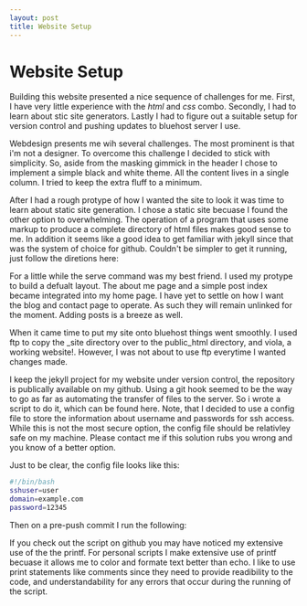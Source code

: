 ```yaml
---
layout: post
title: Website Setup
---
```


Website Setup
=============

Building this website presented a nice sequence of challenges for me. First, I have very little experience with the *html* and *css* combo. Secondly, I had to learn about stic site generators. Lastly I had to figure out a suitable setup for version control and pushing updates to bluehost server I use. 

Webdesign presents me wih several challenges. The most prominent is that i'm not a designer. To overcome this challenge I decided to stick with simplicity. So, aside from the masking gimmick in the header I chose to implement a simple black and white theme. All the content lives in a single column. I tried to keep the extra fluff to a minimum. 


After I had a rough protype of how I wanted the site to look it was time to learn about static site generation. I chose a static site becuase I found the other option to overwhelming. The operation of a program that uses some markup to produce a complete directory of html files makes good sense to me. In addition it seems like a good idea to get familiar with jekyll since that was the system of choice for github. Couldn't be simpler to get it running, just follow the diretions here:

For a little while the serve command was my best friend. I used my protype to build a defualt layout. The about me page and a simple post index became integrated into my home page. I have yet to settle on how I want the blog and contact page to operate. As such they will remain unlinked for the moment. Adding posts is a breeze as well. 

When it came time to put my site onto bluehost things went smoothly. I used ftp to copy the _site directory over to the public_html directory, and viola, a working website!. However, I was not about to use ftp everytime I wanted changes made. 

I keep the jekyll project for my website under version control, the repository is publically available on my github. Using a git hook seemed to be the way to go as far as automating the transfer of files to the server. So i wrote a script to do it, which can be found here. Note, that I decided to use a config file to store the information about username and passwords for ssh access. While this is not the most secure option, the config file should be relativley safe on my machine. Please contact me if this solution rubs you wrong and you know of a better option. 

Just to be clear, the config file looks like this:
```bash
#!/bin/bash
sshuser=user
domain=example.com
password=12345
```

Then on a pre-push commit I run the following:


If you check out the script on github you may have noticed my extensive use of the the printf. For personal scripts I make extensive use of printf becuase it allows me to color and formate text better than echo. I like to use print statements like comments since they need to provide readibility to the code, and understandability for any errors that occur during the running of the script.  

